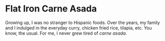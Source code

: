 Flat Iron Carne Asada
=====================

Growing up, I was no stranger to Hispanic foods. Over the years, my family and I indulged in the everyday curry, chicken fried rice, tilapia, etc. You know, the usual. For me, I never grew tired of _carne asada_.